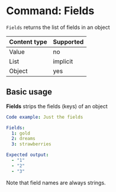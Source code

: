 # Command: Fields

`Fields` returns the list of fields in an object

| Content type | Supported |
|--------------|-----------|
| Value        | no        |
| List         | implicit  |
| Object       | yes       |

## Basic usage

**Fields** strips the fields (keys) of an object

```yaml
Code example: Just the fields

Fields:
  1: gold
  2: dreams
  3: strawberries

Expected output:
  - "1"
  - "2"
  - "3"
```

Note that field names are always strings.